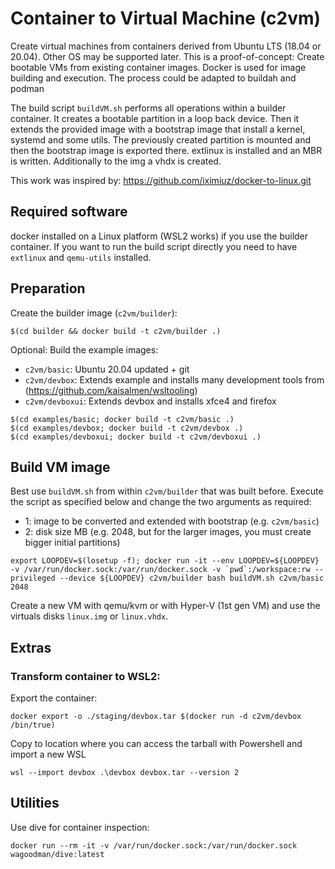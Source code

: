# Container to Virtual Machine (c2vm)

Create virtual machines from containers derived from Ubuntu LTS (18.04 or 20.04).
Other OS may be supported later. This is a proof-of-concept: Create bootable VMs from existing container images. Docker is used for image building and execution. The process could be adapted to buildah and podman

The build script `buildVM.sh` performs all operations within a builder container.
It creates a bootable partition in a loop back device.
Then it extends the provided image with a bootstrap image that install a kernel, systemd and some utils.
The previously created partition is mounted and then the bootstrap image is exported there. extlinux is installed and an MBR is written. Additionally to the img a vhdx is created.

This work was inspired by: https://github.com/iximiuz/docker-to-linux.git 

## Required software
docker installed on a Linux platform (WSL2 works) if you use the builder container.  If you want to run the build script directly you need to have `extlinux` and `qemu-utils` installed.

## Preparation
Create the builder image (`c2vm/builder`):
```
$(cd builder && docker build -t c2vm/builder .)
```

Optional: Build the example images:
- `c2vm/basic`: Ubuntu 20.04 updated + git
- `c2vm/devbox`: Extends example and installs many development tools from (https://github.com/kaisalmen/wsltooling)
- `c2vm/devboxui`: Extends devbox and installs xfce4 and firefox
```
$(cd examples/basic; docker build -t c2vm/basic .)
$(cd examples/devbox; docker build -t c2vm/devbox .)
$(cd examples/devboxui; docker build -t c2vm/devboxui .)
```

## Build VM image

Best use `buildVM.sh` from within `c2vm/builder` that was built before.
Execute the script as specified below and change the two arguments as required:
 - 1: image to be converted and extended with bootstrap (e.g. `c2vm/basic`)
 - 2: disk size MB (e.g. 2048, but for the larger images, you must create bigger initial partitions)
```
export LOOPDEV=$(losetup -f); docker run -it --env LOOPDEV=${LOOPDEV} -v /var/run/docker.sock:/var/run/docker.sock -v `pwd`:/workspace:rw --privileged --device ${LOOPDEV} c2vm/builder bash buildVM.sh c2vm/basic 2048
```
Create a new VM with qemu/kvm or with Hyper-V (1st gen VM) and use the virtuals disks `linux.img` or `linux.vhdx`.

## Extras

### Transform container to WSL2:
Export the container:
```
docker export -o ./staging/devbox.tar $(docker run -d c2vm/devbox /bin/true)
```
Copy to location where you can access the tarball with Powershell and import a new WSL
```
wsl --import devbox .\devbox devbox.tar --version 2
```

## Utilities
Use dive for container inspection:
```
docker run --rm -it -v /var/run/docker.sock:/var/run/docker.sock wagoodman/dive:latest
```
